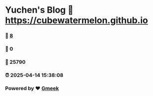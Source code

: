 # Yuchen's Blog :link: https://cubewatermelon.github.io 
### :page_facing_up: [8](https://cubewatermelon.github.io/tag.html) 
### :speech_balloon: 0 
### :hibiscus: 25790 
### :alarm_clock: 2025-04-14 15:38:08 
### Powered by :heart: [Gmeek](https://github.com/Meekdai/Gmeek)
